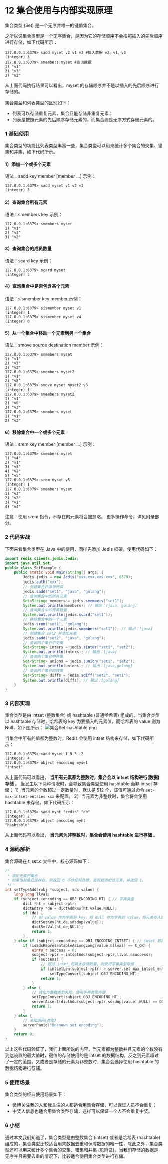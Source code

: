 # 12 集合使用与内部实现原理

集合类型 (Set) 是一个无序并唯一的键值集合。

之所以说集合类型是一个无序集合，是因为它的存储顺序不会按照插入的先后顺序进行存储，如下代码所示：

```shell
127.0.0.1:6379> sadd myset v2 v1 v3 #插入数据 v2、v1、v3 
(integer) 3
127.0.0.1:6379> smembers myset #查询数据
1) "v1"
2) "v3"
3) "v2"
```

从上面代码执行结果可以看出，myset 的存储顺序并不是以插入的先后顺序进行存储的。

集合类型和列表类型的区别如下：

- 列表可以存储重复元素，集合只能存储非重复元素；
- 列表是按照元素的先后顺序存储元素的，而集合则是无序方式存储元素的。

### 1 基础使用

集合类型的功能比列表类型丰富一些，集合类型可以用来统计多个集合的交集、错集和并集，如下代码所示。

#### 1）添加一个或多个元素

语法：sadd key member \[member ...\] 示例：

```shell
127.0.0.1:6379> sadd myset v1 v2 v3
(integer) 3
```

#### 2）查询集合所有元素

语法：smembers key 示例：

```shell
127.0.0.1:6379> smembers myset
1) "v1"
2) "v3"
3) "v2"
```

#### 3）查询集合的成员数量

语法：scard key 示例：

```shell
127.0.0.1:6379> scard myset
(integer) 3
```

#### 4）查询集合中是否包含某个元素

语法：sismember key member 示例：

```shell
127.0.0.1:6379> sismember myset v1
(integer) 1
127.0.0.1:6379> sismember myset v4
(integer) 0
```

#### 5）从一个集合中移动一个元素到另一个集合

语法：smove source destination member 示例：

```shell
127.0.0.1:6379> smembers myset
1) "v1"
2) "v3"
3) "v2"
127.0.0.1:6379> smembers myset2
1) "v1"
2) "v8"
127.0.0.1:6379> smove myset myset2 v3
(integer) 1
127.0.0.1:6379> smembers myset2
1) "v1"
2) "v8"
3) "v3"
127.0.0.1:6379> smembers myset
1) "v1"
2) "v2"
```

#### 6）移除集合中一个或多个元素

语法：srem key member \[member ...\] 示例：

```shell
127.0.0.1:6379> smembers myset
1) "v4"
2) "v1"
3) "v3"
4) "v2"
5) "v5"
127.0.0.1:6379> srem myset v5
(integer) 1
127.0.0.1:6379> smembers myset
1) "v3"
2) "v2"
3) "v1"
4) "v4"
```

注意：使用 srem 指令，不存在的元素将会被忽略。 更多操作命令，详见附录部分。

### 2 代码实战

下面来看集合类型在 Java 中的使用，同样先添加 Jedis 框架，使用代码如下：

```java
import redis.clients.jedis.Jedis;
import java.util.Set;
public class SetExample {
    public static void main(String[] args) {
        Jedis jedis = new Jedis("xxx.xxx.xxx.xxx", 6379);
        jedis.auth("xxx");
        // 创建集合并添加元素
        jedis.sadd("set1", "java", "golang");
        // 查询集合中的所有元素
        Set<String> members = jedis.smembers("set1");
        System.out.println(members); // 输出：[java, golang]
        // 查询集合中的元素数量
        System.out.println(jedis.scard("set1"));
        // 移除集合中的一个元素
        jedis.srem("set1", "golang");
        System.out.println(jedis.smembers("set1")); // 输出：[java]
        // 创建集合 set2 并添加元素
        jedis.sadd("set2", "java", "golang");
        // 查询两个集合中交集
        Set<String> inters = jedis.sinter("set1", "set2");
        System.out.println(inters); // 输出：[java]
        // 查询两个集合中并集
        Set<String> unions = jedis.sunion("set1", "set2");
        System.out.println(unions); // 输出：[java,golang]
        // 查询两个集合的错集
        Set<String> diffs = jedis.sdiff("set2", "set1");
        System.out.println(diffs); // 输出：[golang]
    }
}
```

### 3 内部实现

集合类型是由 intset (整数集合) 或 hashtable (普通哈希表) 组成的。当集合类型以 hashtable 存储时，哈希表的 key 为要插入的元素值，而哈希表的 value 则为 Null，如下图所示： ![集合Set-hashtable.png](assets/2020-02-28-031226.png)

当集合中所有的值都为整数时，Redis 会使用 intset 结构来存储，如下代码所示：

```shell
127.0.0.1:6379> sadd myset 1 9 3 -2
(integer) 4
127.0.0.1:6379> object encoding myset
"intset"
```

从上面代码可以看出， **当所有元素都为整数时，集合会以 intset 结构进行(数据)存储** 。 当发生以下两种情况时，会导致集合类型使用 hashtable 而非 intset 存储： 1）当元素的个数超过一定数量时，默认是 512 个，该值可通过命令 `set-max-intset-entries xxx` 来配置。 2）当元素为非整数时，集合将会使用 hashtable 来存储，如下代码所示：

```shell
127.0.0.1:6379> sadd myht "redis" "db"
(integer) 2
127.0.0.1:6379> object encoding myht
"hashtable"
```

从上面代码可以看出， **当元素为非整数时，集合会使用 hashtable 进行存储** 。

### 4 源码解析

集合源码在 t_set.c 文件中，核心源码如下：

```c
/* 
 * 添加元素到集合
 * 如果当前值已经存在，则返回 0 不作任何处理，否则就添加该元素，并返回 1。
 */
int setTypeAdd(robj *subject, sds value) {
    long long llval;
    if (subject->encoding == OBJ_ENCODING_HT) { // 字典类型
        dict *ht = subject->ptr;
        dictEntry *de = dictAddRaw(ht,value,NULL);
        if (de) {
            // 把 value 作为字典到 key，将 Null 作为字典到 value，将元素存入到字典
            dictSetKey(ht,de,sdsdup(value));
            dictSetVal(ht,de,NULL);
            return 1;
        }
    } else if (subject->encoding == OBJ_ENCODING_INTSET) { // inset 数据类型
        if (isSdsRepresentableAsLongLong(value,&llval) == C_OK) {
            uint8_t success = 0;
            subject->ptr = intsetAdd(subject->ptr,llval,&success);
            if (success) {
                // 超过 inset 的最大存储数量，则使用字典类型存储
                if (intsetLen(subject->ptr) > server.set_max_intset_entries)
                    setTypeConvert(subject,OBJ_ENCODING_HT);
                return 1;
            }
        } else {
            // 转化为整数类型失败，使用字典类型存储
            setTypeConvert(subject,OBJ_ENCODING_HT);
            serverAssert(dictAdd(subject->ptr,sdsdup(value),NULL) == DICT_OK);
            return 1;
        }
    } else {
        // 未知编码(类型)
        serverPanic("Unknown set encoding");
    }
    return 0;
}
```

以上这些代码验证了，我们上面所说的内容，当元素都为整数并且元素的个数没有到达设置的最大值时，键值的存储使用的是 intset 的数据结构，反之到元素超过了一定的范围，又或者是存储的元素为非整数时，集合会选择使用 hashtable 的数据结构进行存储。

### 5 使用场景

集合类型的经典使用场景如下：

- 微博关注我的人和我关注的人都适合用集合存储，可以保证人员不会重复；
- 中奖人信息也适合用集合类型存储，这样可以保证一个人不会重复中奖。

### 6 小结

通过本文我们知道了，集合类型是由整数集合 (intset) 或者是哈希表 (hashtable) 组成的，集合类型比较适合用来数据去重和保障数据的唯一性，除此之外，集合类型还可以用来统计多个集合的交集、错集和并集 (见附录)。当我们存储的数据是无序并且需要去重的情况下，比较适合使用集合类型进行存储。
